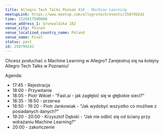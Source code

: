 ```yaml
---
title: Allegro Tech Talks Poznań #10 - Machine Learning
meetupLink: https://www.meetup.com/allegrotech/events/250799242
time: 1526917500000
venue_address_1: Grunwaldzka 182
venue_city: Poznań
venue_localized_country_name: Poland
venue_name: Pixel
status: past
id: 250799242
---
```


Chcesz posłuchać o Machine Learning w Allegro? Zarejestruj się na kolejny Allegro Tech Talks w Poznaniu!

Agenda:

* 17:45 - Rejestracja
* 18:00 - Przywitanie
* 18:05 - Piotr Wikieł - "Fast.ai - jak zagłębić się w głębokie sieci?"
* 18:35 - 18:50 - przerwa
* 18:50 - 19:20 - Piotr Jankowiak - “Jak wydobyć wszystko co możliwe z posiadanych danych?”
* 19:20 - 20:00 - Krzysztof Dębski - “Jak nie odbić się od ściany przy wdrażaniu Machine Learning?”
* 20:00 - zakończenie

